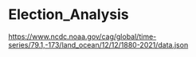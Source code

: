 # Election_Analysis

https://www.ncdc.noaa.gov/cag/global/time-series/79.1,-173/land_ocean/12/12/1880-2021/data.json
